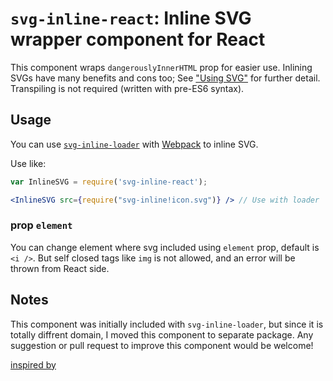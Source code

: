 # `svg-inline-react`: Inline SVG wrapper component for React

This component wraps `dangerouslyInnerHTML` prop for easier use. Inlining SVGs have many benefits and cons too; See ["Using SVG"](https://css-tricks.com/using-svg/) for further detail. Transpiling is not required (written with pre-ES6 syntax).

## Usage

You can use [`svg-inline-loader`](https://github.com/sairion/svg-inline-loader) with [Webpack](https://webpack.github.io) to inline SVG.

Use like:

```jsx
var InlineSVG = require('svg-inline-react');

<InlineSVG src={require("svg-inline!icon.svg")} /> // Use with loader
```

### prop `element`

You can change element where svg included using `element` prop, default is `<i />`. But self closed tags like `img` is not allowed, and an error will be thrown from React side.

## Notes

This component was initially included with `svg-inline-loader`, but since it is totally diffrent domain, I moved this component to separate package. Any suggestion or pull request to improve this component would be welcome!

[inspired by](https://gist.github.com/MoOx/1eb30eac43b2114de73a)
